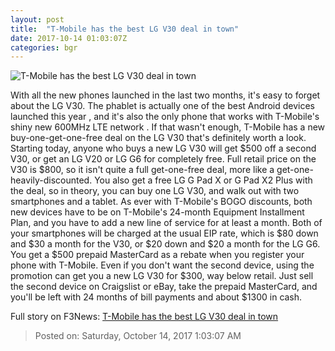 ```yaml
---
layout: post
title:  "T-Mobile has the best LG V30 deal in town"
date: 2017-10-14 01:03:07Z
categories: bgr
---
```


![T-Mobile has the best LG V30 deal in town](https://boygeniusreport.files.wordpress.com/2017/08/lg-v30.jpg?quality=98&strip=all)

With all the new phones launched in the last two months, it's easy to forget about the LG V30. The phablet is actually one of the best Android devices launched this year , and it's also the only phone that works with T-Mobile's shiny new 600MHz LTE network . If that wasn't enough, T-Mobile has a new buy-one-get-one-free deal on the LG V30 that's definitely worth a look. Starting today, anyone who buys a new LG V30 will get $500 off a second V30, or get an LG V20 or LG G6 for completely free. Full retail price on the V30 is $800, so it isn't quite a full get-one-free deal, more like a get-one-heavily-discounted. You also get a free LG G Pad X or G Pad X2 Plus with the deal, so in theory, you can buy one LG V30, and walk out with two smartphones and a tablet. As ever with T-Mobile's BOGO discounts, both new devices have to be on T-Mobile's 24-month Equipment Installment Plan, and you have to add a new line of service for at least a month. Both of your smartphones will be charged at the usual EIP rate, which is $80 down and $30 a month for the V30, or $20 down and $20 a month for the LG G6. You get a $500 prepaid MasterCard as a rebate when you register your phone with T-Mobile. Even if you don't want the second device, using the promotion can get you a new LG V30 for $300, way below retail. Just sell the second device on Craigslist or eBay, take the prepaid MasterCard, and you'll be left with 24 months of bill payments and about $1300 in cash.


Full story on F3News: [T-Mobile has the best LG V30 deal in town](http://www.f3nws.com/n/ZptWnC)

> Posted on: Saturday, October 14, 2017 1:03:07 AM
